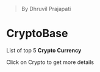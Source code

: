 > By Dhruvil Prajapati
# CryptoBase

List of top 5 **Crypto Currency**

Click on Crypto to get more details